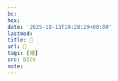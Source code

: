 ```yaml
---
bc:
hex:
date: '2025-10-13T10:28:29+08:00'
lastmod:
title: 􃖁
url: 􃖁
tags: [襢]
src: DCCV
note:
---
```

